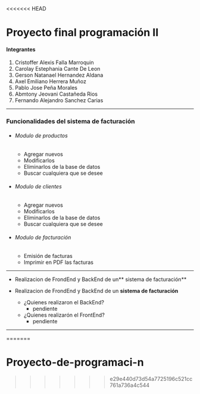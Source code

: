 <<<<<<< HEAD
# Proyecto final programación II
#### Integrantes

1. Cristoffer Alexis Falla Marroquin
2. Carolay Estephania Cante De Leon
3. Gerson Natanael Hernandez Aldana
4. Axel Emiliano Herrera Muñoz
5. Pablo Jose Peña Morales
6. Abmtony Jeovani Castañeda Rios
7. Fernando Alejandro Sanchez Carias

------------
### Funcionalidades del sistema de facturación
- ###### Modulo de productos
	-  Agregar nuevos
	-  Modificarlos
	- Eliminarlos de la base de datos
	- Buscar cualquiera que se desee
- ###### Modulo de clientes
	-  Agregar nuevos
	-  Modificarlos
	- Eliminarlos de la base de datos
	- Buscar cualquiera que se desee
- ###### Modulo de facturación
	-  Emisión de facturas
	- Imprimir en PDF las facturas

------------

- Realizacion de FrondEnd y BackEnd de un** sistema de facturación**

- Realizacion de FrondEnd y BackEnd de un **sistema de facturación**

	- ¿Quienes realizaron el BackEnd?
		- pendiente
	- ¿Quienes realizarón el FrontEnd?
		- pendiente

------------
=======
# Proyecto-de-programaci-n
>>>>>>> e29e440d73d54a7725196c521cc761a736a4c544
